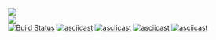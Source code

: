 <a href="https://codeclimate.com/github/Vadimusss/project-lvl1-s400/maintainability"><img src="https://api.codeclimate.com/v1/badges/260c7b8fe3b058a677e2/maintainability" /></a><br>
<a href="https://codeclimate.com/github/Vadimusss/project-lvl1-s400/test_coverage"><img src="https://api.codeclimate.com/v1/badges/260c7b8fe3b058a677e2/test_coverage" /></a><br>
[![Build Status](https://travis-ci.com/Vadimusss/project-lvl1-s400.svg?branch=master)](https://travis-ci.com/Vadimusss/project-lvl1-s400)
[![asciicast](https://asciinema.org/a/218324.svg)](https://asciinema.org/a/218324)
[![asciicast](https://asciinema.org/a/qOj2TbAxNeYEFWksYb5SbN3SC.svg)](https://asciinema.org/a/qOj2TbAxNeYEFWksYb5SbN3SC)
[![asciicast](https://asciinema.org/a/M0yk8WlwfICA5HNvM2D6zXuXV.svg)](https://asciinema.org/a/M0yk8WlwfICA5HNvM2D6zXuXV)
[![asciicast](https://asciinema.org/a/ldtmfhXodcYjaygk4EnHRhSIR.svg)](https://asciinema.org/a/ldtmfhXodcYjaygk4EnHRhSIR)
